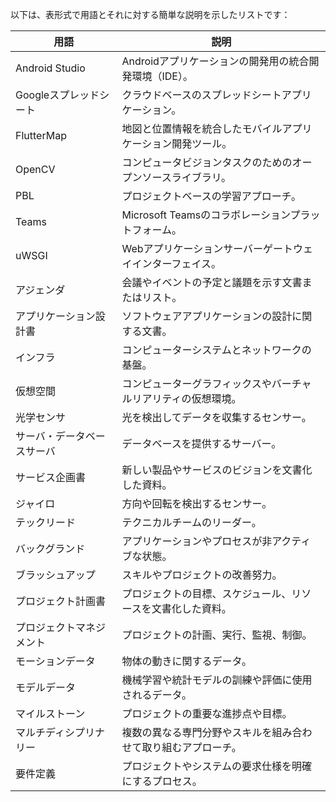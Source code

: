 以下は、表形式で用語とそれに対する簡単な説明を示したリストです：

| 用語                  | 説明                                                      |
|-----------------------|-----------------------------------------------------------|
| Android Studio        | Androidアプリケーションの開発用の統合開発環境（IDE）。       |
| Googleスプレッドシート | クラウドベースのスプレッドシートアプリケーション。        |
| FlutterMap            | 地図と位置情報を統合したモバイルアプリケーション開発ツール。 |
| OpenCV                | コンピュータビジョンタスクのためのオープンソースライブラリ。  |
| PBL                   | プロジェクトベースの学習アプローチ。                        |
| Teams                 | Microsoft Teamsのコラボレーションプラットフォーム。        |
| uWSGI                 | Webアプリケーションサーバーゲートウェイインターフェイス。     |
| アジェンダ             | 会議やイベントの予定と議題を示す文書またはリスト。           |
| アプリケーション設計書 | ソフトウェアアプリケーションの設計に関する文書。           |
| インフラ               | コンピューターシステムとネットワークの基盤。               |
| 仮想空間             | コンピューターグラフィックスやバーチャルリアリティの仮想環境。 |
| 光学センサ             | 光を検出してデータを収集するセンサー。                     |
| サーバ・データベースサーバ | データベースを提供するサーバー。                             |
| サービス企画書         | 新しい製品やサービスのビジョンを文書化した資料。             |
| ジャイロ               | 方向や回転を検出するセンサー。                             |
| テックリード           | テクニカルチームのリーダー。                                |
| バックグランド         | アプリケーションやプロセスが非アクティブな状態。             |
| ブラッシュアップ         | スキルやプロジェクトの改善努力。                           |
| プロジェクト計画書     | プロジェクトの目標、スケジュール、リソースを文書化した資料。  |
| プロジェクトマネジメント | プロジェクトの計画、実行、監視、制御。                   |
| モーションデータ         | 物体の動きに関するデータ。                                |
| モデルデータ           | 機械学習や統計モデルの訓練や評価に使用されるデータ。         |
| マイルストーン         | プロジェクトの重要な進捗点や目標。                         |
| マルチディシプリナリー   | 複数の異なる専門分野やスキルを組み合わせて取り組むアプローチ。 |
| 要件定義               | プロジェクトやシステムの要求仕様を明確にするプロセス。       |
